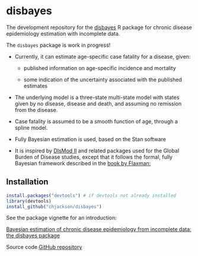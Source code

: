 disbayes
======

The development repository for the [disbayes](http://cran.r-project.org/package=disbayes) R package for chronic disease epidemiology estimation with incomplete data. 

The `disbayes` package is work in progress! 

* Currently, it can estimate age-specific case fatality for a disease, given:

  - published information on age-specific incidence and mortality

  - some indication of the uncertainty associated with the published estimates

* The underlying model is a three-state multi-state model with states given by no disease, disease and death, and assuming no remission from the disease.

* Case fatality is assumed to be a smooth function of age, through a spline model. 

* Fully Bayesian estimation is used, based on the Stan software 

* It is inspired by [DIsMod II](https://www.epigear.com/index_files/dismod_ii.html) and related packages used for the Global Burden of Disease studies, except that it follows the formal, fully Bayesian framework described in the [book by Flaxman:](http://www.combinedacademic.co.uk/integrated-meta-regression-framework-for-descriptive-epidemiology)


## Installation

```r
install.packages("devtools") # if devtools not already installed
library(devtools)
install_github("chjackson/disbayes")
 ```

See the package vignette for an introduction:

[Bayesian estimation of chronic disease epidemiology from incomplete data: the disbayes package](https://chjackson.github.io/disbayes/doc/ihdbristol.html)

Source code [GitHub repository](https://github.com/chjackson/disbayes)
